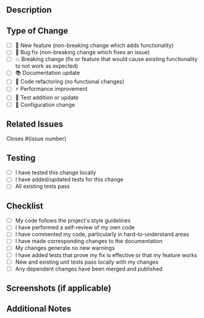 ## Description
<!-- Provide a brief description of the changes made -->

## Type of Change
<!-- Mark the relevant option with 'x' -->

- [ ] 🚀 New feature (non-breaking change which adds functionality)
- [ ] 🐛 Bug fix (non-breaking change which fixes an issue)
- [ ] 💥 Breaking change (fix or feature that would cause existing functionality to not work as expected)
- [ ] 📚 Documentation update
- [ ] 🎨 Code refactoring (no functional changes)
- [ ] ⚡ Performance improvement
- [ ] 🧪 Test addition or update
- [ ] 🔧 Configuration change

## Related Issues
<!-- Link any related issues using #issue_number -->
Closes #(issue number)

## Testing
<!-- Describe the tests you ran and how to reproduce them -->

- [ ] I have tested this change locally
- [ ] I have added/updated tests for this change
- [ ] All existing tests pass

## Checklist
<!-- Go over all the following points, and put an 'x' in all the boxes that apply -->

- [ ] My code follows the project's style guidelines
- [ ] I have performed a self-review of my own code
- [ ] I have commented my code, particularly in hard-to-understand areas
- [ ] I have made corresponding changes to the documentation
- [ ] My changes generate no new warnings
- [ ] I have added tests that prove my fix is effective or that my feature works
- [ ] New and existing unit tests pass locally with my changes
- [ ] Any dependent changes have been merged and published

## Screenshots (if applicable)
<!-- Add screenshots to help explain your changes -->

## Additional Notes
<!-- Add any other context about the pull request here --> 